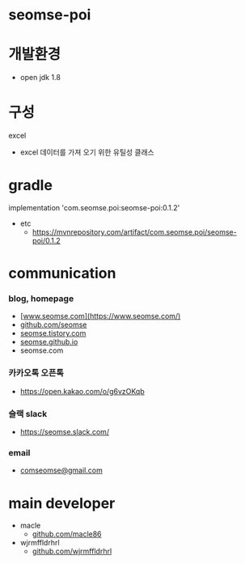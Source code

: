 # seomse-poi

# 개발환경
-   open jdk 1.8

# 구성
 excel
 - excel 데이터를 가져 오기 위한 유틸성 클래스
 
# gradle
implementation 'com.seomse.poi:seomse-poi:0.1.2'

- etc
  - https://mvnrepository.com/artifact/com.seomse.poi/seomse-poi/0.1.2

# communication
### blog, homepage
- [www.seomse.com](https://www.seomse.com/)
- [github.com/seomse](https://github.com/seomse)
- [seomse.tistory.com](https://seomse.tistory.com/)
- [seomse.github.io](https://seomse.github.io/)
- seomse.com

### 카카오톡 오픈톡
 - https://open.kakao.com/o/g6vzOKqb

### 슬랙 slack
- https://seomse.slack.com/

### email
 - comseomse@gmail.com
 
 
# main developer
 - macle
    -  [github.com/macle86](https://github.com/macle86)
 - wjrmffldrhrl
   -   [github.com/wjrmffldrhrl](https://github.com/wjrmffldrhrl)
